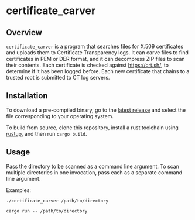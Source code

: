 # certificate_carver
## Overview
`certificate_carver` is a program that searches files for X.509 certificates and uploads them to Certificate Transparency logs. It can carve files to find certificates in PEM or DER format, and it can decompress ZIP files to scan their contents. Each certificate is checked against https://crt.sh/, to determine if it has been logged before. Each new certificate that chains to a trusted root is submitted to CT log servers.

## Installation
To download a pre-compiled binary, go to the [latest release](https://github.com/divergentdave/certificate_carver/releases) and select the file corresponding to your operating system.

To build from source, clone this repository, install a rust toolchain using [rustup](https://www.rustup.rs/), and then run `cargo build`.

## Usage
Pass the directory to be scanned as a command line argument. To scan multiple directories in one invocation, pass each as a separate command line argument.

Examples:

```
./certificate_carver /path/to/directory
```

```
cargo run -- /path/to/directory
```
